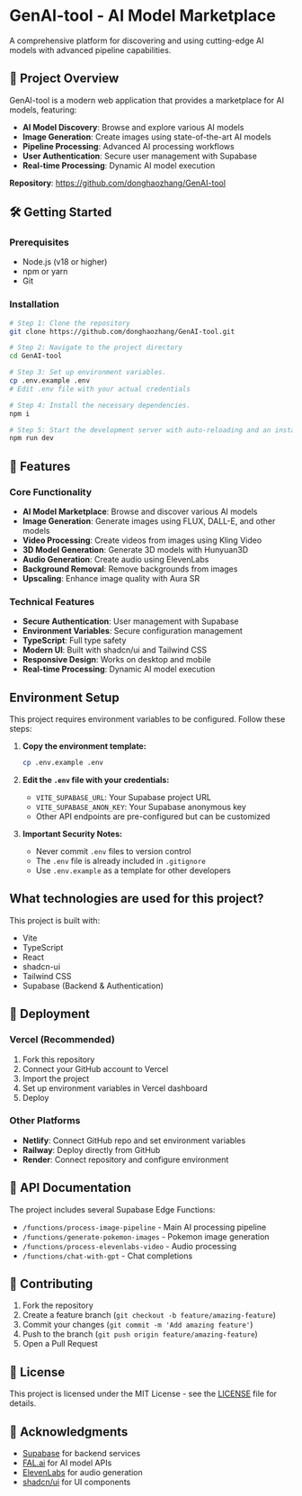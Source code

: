 # GenAI-tool - AI Model Marketplace

A comprehensive platform for discovering and using cutting-edge AI models with advanced pipeline capabilities.

## 🚀 Project Overview

GenAI-tool is a modern web application that provides a marketplace for AI models, featuring:
- **AI Model Discovery**: Browse and explore various AI models
- **Image Generation**: Create images using state-of-the-art AI models
- **Pipeline Processing**: Advanced AI processing workflows
- **User Authentication**: Secure user management with Supabase
- **Real-time Processing**: Dynamic AI model execution

**Repository**: https://github.com/donghaozhang/GenAI-tool

## 🛠️ Getting Started

### Prerequisites

- Node.js (v18 or higher)
- npm or yarn
- Git

### Installation

```bash
# Step 1: Clone the repository
git clone https://github.com/donghaozhang/GenAI-tool.git

# Step 2: Navigate to the project directory
cd GenAI-tool

# Step 3: Set up environment variables.
cp .env.example .env
# Edit .env file with your actual credentials

# Step 4: Install the necessary dependencies.
npm i

# Step 5: Start the development server with auto-reloading and an instant preview.
npm run dev
```

## 🎯 Features

### Core Functionality
- **AI Model Marketplace**: Browse and discover various AI models
- **Image Generation**: Generate images using FLUX, DALL-E, and other models
- **Video Processing**: Create videos from images using Kling Video
- **3D Model Generation**: Generate 3D models with Hunyuan3D
- **Audio Generation**: Create audio using ElevenLabs
- **Background Removal**: Remove backgrounds from images
- **Upscaling**: Enhance image quality with Aura SR

### Technical Features
- **Secure Authentication**: User management with Supabase
- **Environment Variables**: Secure configuration management
- **TypeScript**: Full type safety
- **Modern UI**: Built with shadcn/ui and Tailwind CSS
- **Responsive Design**: Works on desktop and mobile
- **Real-time Processing**: Dynamic AI model execution

## Environment Setup

This project requires environment variables to be configured. Follow these steps:

1. **Copy the environment template:**
   ```sh
   cp .env.example .env
   ```

2. **Edit the `.env` file with your credentials:**
   - `VITE_SUPABASE_URL`: Your Supabase project URL
   - `VITE_SUPABASE_ANON_KEY`: Your Supabase anonymous key
   - Other API endpoints are pre-configured but can be customized

3. **Important Security Notes:**
   - Never commit `.env` files to version control
   - The `.env` file is already included in `.gitignore`
   - Use `.env.example` as a template for other developers

## What technologies are used for this project?

This project is built with:

- Vite
- TypeScript
- React
- shadcn-ui
- Tailwind CSS
- Supabase (Backend & Authentication)

## 🚀 Deployment

### Vercel (Recommended)
1. Fork this repository
2. Connect your GitHub account to Vercel
3. Import the project
4. Set up environment variables in Vercel dashboard
5. Deploy

### Other Platforms
- **Netlify**: Connect GitHub repo and set environment variables
- **Railway**: Deploy directly from GitHub
- **Render**: Connect repository and configure environment

## 📝 API Documentation

The project includes several Supabase Edge Functions:
- `/functions/process-image-pipeline` - Main AI processing pipeline
- `/functions/generate-pokemon-images` - Pokemon image generation
- `/functions/process-elevenlabs-video` - Audio processing
- `/functions/chat-with-gpt` - Chat completions

## 🤝 Contributing

1. Fork the repository
2. Create a feature branch (`git checkout -b feature/amazing-feature`)
3. Commit your changes (`git commit -m 'Add amazing feature'`)
4. Push to the branch (`git push origin feature/amazing-feature`)
5. Open a Pull Request

## 📄 License

This project is licensed under the MIT License - see the [LICENSE](LICENSE) file for details.

## 🙏 Acknowledgments

- [Supabase](https://supabase.com) for backend services
- [FAL.ai](https://fal.ai) for AI model APIs
- [ElevenLabs](https://elevenlabs.io) for audio generation
- [shadcn/ui](https://ui.shadcn.com) for UI components

<!-- Trigger redeployment after fixing Supabase access token -->

